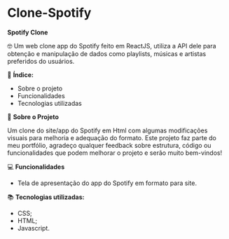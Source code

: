 # Clone-Spotify

**Spotify Clone**

🤓 Um web clone app do Spotify feito em ReactJS, utiliza a API dele para obtenção e manipulação de dados como playlists, músicas e artistas preferidos do usuários.

📝 **Índice:**

- Sobre o projeto
- Funcionalidades
- Tecnologias utilizadas

📃 **Sobre o Projeto**

Um clone do site/app do Spotify em Html com algumas modificações visuais para melhoria e adequação do formato.
Este projeto faz parte do meu portfólio, agradeço qualquer feedback sobre estrutura, código ou funcionalidades que podem melhorar o projeto e serão muito bem-vindos!

💻 **Funcionalidades**

- Tela de apresentação do app do Spotify em formato para site.

📚 **Tecnologias utilizadas:**

- CSS;
- HTML;
- Javascript.
